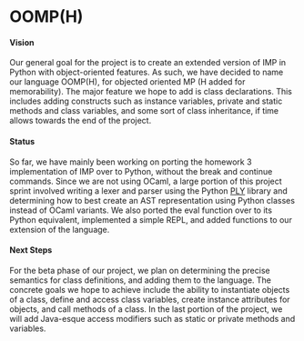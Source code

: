 # OOMP(H)

#### Vision

Our general goal for the project is to create an extended version of IMP in Python with object-oriented features. As such, we have decided to name our language OOMP(H), for objected oriented MP (H added for memorability). The major feature we hope to add is class declarations. This includes adding constructs such as instance variables, private and static methods and class variables, and some sort of class inheritance, if time allows towards the end of the project.

#### Status

So far, we have mainly been working on porting the homework 3 implementation of IMP over to Python, without the break and continue commands. Since we are not using OCaml, a large portion of this project sprint involved writing a lexer and parser using the Python [PLY](https://github.com/dabeaz/ply) library and determining how to best create an AST representation using Python classes instead of OCaml variants. We also ported the eval function over to its Python equivalent, implemented a simple REPL, and added functions to our extension of the language.

#### Next Steps

For the beta phase of our project, we plan on determining the precise semantics for class definitions, and adding them to the language. The concrete goals we hope to achieve include the ability to instantiate objects of a class, define and access class variables, create instance attributes for objects, and call methods of a class. In the last portion of the project, we will add Java-esque access modifiers such as static or private methods and variables.
